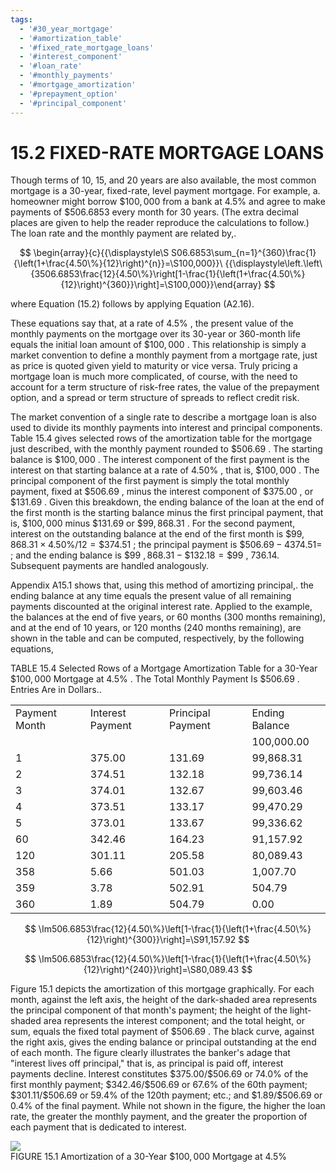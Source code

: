 ```yaml
---
tags:
  - '#30_year_mortgage'
  - '#amortization_table'
  - '#fixed_rate_mortgage_loans'
  - '#interest_component'
  - '#loan_rate'
  - '#monthly_payments'
  - '#mortgage_amortization'
  - '#prepayment_option'
  - '#principal_component'
---
```

# 15.2 FIXED-RATE MORTGAGE LOANS  

Though terms of 10, 15, and 20 years are also available, the most common mortgage is a 30-year, fixed-rate, level payment mortgage. For example, a. homeowner might borrow $\$100,000$ from a bank at $4.5\%$ and agree to make payments of $\$506.6853$ every month for 30 years. (The extra decimal places are given to help the reader reproduce the calculations to follow.) The loan rate and the monthly payment are related by,.  

$$
\begin{array}{c}{{\displaystyle\S S06.6853\sum_{n=1}^{360}\frac{1}{\left(1+\frac{4.50\%}{12}\right)^{n}}=\S100,000}}\ {{\displaystyle\left.\left\{3506.6853\frac{12}{4.50\%}\right[1-\frac{1}{\left(1+\frac{4.50\%}{12}\right)^{360}}\right]=\S100,000}}\end{array}
$$  

where Equation (15.2) follows by applying Equation (A2.16).  

These equations say that, at a rate of $4.5\%$ , the present value of the monthly payments on the mortgage over its 30-year or 360-month life equals the initial loan amount of $\$100,000$ . This relationship is simply a market convention to define a monthly payment from a mortgage rate, just as price is quoted given yield to maturity or vice versa. Truly pricing a mortgage loan is much more complicated, of course, with the need to account for a term structure of risk-free rates, the value of the prepayment option, and a spread or term structure of spreads to reflect credit risk.  

The market convention of a single rate to describe a mortgage loan is also used to divide its monthly payments into interest and principal components. Table 15.4 gives selected rows of the amortization table for the mortgage just described, with the monthly payment rounded to $\$506.69$ . The starting balance is $\$100,000$ . The interest component of the first payment is the interest on that starting balance at a rate of $4.50\%$ , that is, $\$100,000$ . The principal component of the first payment is simply the total monthly payment, fixed at $\$506.69$ , minus the interest component of $\$375.00$ , or $\$131.69$ . Given this breakdown, the ending balance of the loan at the end of the first month is the starting balance minus the first principal payment, that is, $\$100,000$ minus $\$131.69$ or $\$99,868.31$ . For the second payment, interest on the outstanding balance at the end of the first month is $\$99,868.31\times4.50\%/12=\$374.51$ ; the principal payment is $\$506.69-4374.51=$ ; and the ending balance is $\$99$ $,868.31-\$132.18=\$99$ , 736.14. Subsequent payments are handled analogously.  

Appendix A15.1 shows that, using this method of amortizing principal,. the ending balance at any time equals the present value of all remaining payments discounted at the original interest rate. Applied to the example, the balances at the end of five years, or 60 months (300 months remaining), and at the end of 10 years, or 120 months (240 months remaining), are shown in the table and can be computed, respectively, by the following equations,  

TABLE 15.4 Selected Rows of a Mortgage Amortization Table for a 30-Year $\$100,000$ Mortgage at $4.5\%$ . The Total Monthly Payment Is $\$506.69$ . Entries Are in Dollars..   


<html><body><table><tr><td>Payment Month</td><td>Interest Payment</td><td>Principal Payment</td><td>Ending Balance</td></tr><tr><td></td><td></td><td></td><td>100,000.00</td></tr><tr><td>1</td><td>375.00</td><td>131.69</td><td>99,868.31</td></tr><tr><td>2</td><td>374.51</td><td>132.18</td><td>99,736.14</td></tr><tr><td>3</td><td>374.01</td><td>132.67</td><td>99,603.46</td></tr><tr><td>4</td><td>373.51</td><td>133.17</td><td>99,470.29</td></tr><tr><td>5</td><td>373.01</td><td>133.67</td><td>99,336.62</td></tr><tr><td>60</td><td>342.46</td><td>164.23</td><td>91,157.92</td></tr><tr><td>120</td><td>301.11</td><td>205.58</td><td>80,089.43</td></tr><tr><td>358</td><td>5.66</td><td>501.03</td><td>1,007.70</td></tr><tr><td>359</td><td>3.78</td><td>502.91</td><td>504.79</td></tr><tr><td>360</td><td>1.89</td><td>504.79</td><td>0.00</td></tr></table></body></html>  

$$
\Im506.6853\frac{12}{4.50\%}\left[1-\frac{1}{\left(1+\frac{4.50\%}{12}\right)^{300}}\right]=\S91,157.92
$$  

$$
\Im506.6853\frac{12}{4.50\%}\left[1-\frac{1}{\left(1+\frac{4.50\%}{12}\right)^{240}}\right]=\S80,089.43
$$  

Figure 15.1 depicts the amortization of this mortgage graphically. For each month, against the left axis, the height of the dark-shaded area represents the principal component of that month's payment; the height of the light-shaded area represents the interest component; and the total height, or sum, equals the fixed total payment of $\$506.69$ . The black curve, against the right axis, gives the ending balance or principal outstanding at the end of each month. The figure clearly illustrates the banker's adage that "interest lives off principal," that is, as principal is paid off, interest payments decline. Interest constitutes $\$375.00/\$506.69$ or $74.0\%$ of the first monthly payment; $\$342.46/\$506.69$ or $67.6\%$ of the 60th payment; $\$301.11/\$506.69$ or $59.4\%$ of the 120th payment; etc.; and $\$1.89/\$506.69$ or $0.4\%$ of the final payment. While not shown in the figure, the higher the loan rate, the greater the monthly payment, and the greater the proportion of each payment that is dedicated to interest.  

![](a1e21b018fdbdb86fe98a6a38d092043864f482ce79594d92f842795388e008f.jpg)  
FIGURE 15.1 Amortization of a 30-Year $\$100,000$ Mortgage at $4.5\%$  
